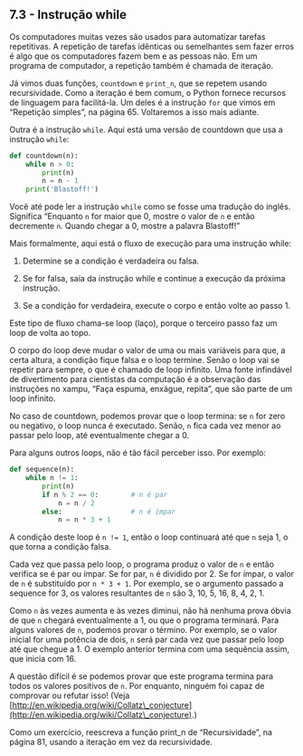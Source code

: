 ## 7.3 - Instrução while

Os computadores muitas vezes são usados para automatizar tarefas repetitivas. A repetição de tarefas idênticas ou semelhantes sem fazer erros é algo que os computadores fazem bem e as pessoas não. Em um programa de computador, a repetição também é chamada de iteração.

Já vimos duas funções, `countdown` e `print_n`, que se repetem usando recursividade. Como a iteração é bem comum, o Python fornece recursos de linguagem para facilitá-la. Um deles é a instrução `for` que vimos em “Repetição simples”, na página 65. Voltaremos a isso mais adiante.

Outra é a instrução `while`. Aqui está uma versão de countdown que usa a instrução `while`:

```python
def countdown(n):
    while n > 0:
        print(n)
        n = n - 1
    print('Blastoff!')
```

Você até pode ler a instrução `while` como se fosse uma tradução do inglês. Significa “Enquanto `n` for maior que 0, mostre o valor de `n` e então decremente `n`. Quando chegar a 0, mostre a palavra Blastoff!”

Mais formalmente, aqui está o fluxo de execução para uma instrução while:

1. Determine se a condição é verdadeira ou falsa.

2. Se for falsa, saia da instrução while e continue a execução da próxima instrução.

3. Se a condição for verdadeira, execute o corpo e então volte ao passo 1.

Este tipo de fluxo chama-se loop (laço), porque o terceiro passo faz um loop de volta ao topo.

O corpo do loop deve mudar o valor de uma ou mais variáveis para que, a certa altura, a condição fique falsa e o loop termine. Senão o loop vai se repetir para sempre, o que é chamado de loop infinito. Uma fonte infindável de divertimento para cientistas da computação é a observação das instruções no xampu, “Faça espuma, enxágue, repita”, que são parte de um loop infinito.

No caso de countdown, podemos provar que o loop termina: se `n` for zero ou negativo, o loop nunca é executado. Senão, `n` fica cada vez menor ao passar pelo loop, até eventualmente chegar a 0.

Para alguns outros loops, não é tão fácil perceber isso. Por exemplo:

```python
def sequence(n):
    while n != 1:
        print(n)
        if n % 2 == 0:        # n é par
            n = n / 2
        else:                 # n é ímpar
            n = n * 3 + 1
```

A condição deste loop é `n != 1`, então o loop continuará até que `n` seja 1, o que torna a condição falsa.

Cada vez que passa pelo loop, o programa produz o valor de `n` e então verifica se é par ou ímpar. Se for par, `n` é dividido por 2. Se for ímpar, o valor de `n` é substituído por `n * 3 + 1`. Por exemplo, se o argumento passado a sequence for 3, os valores resultantes de `n` são 3, 10, 5, 16, 8, 4, 2, 1.

Como `n` às vezes aumenta e às vezes diminui, não há nenhuma prova óbvia de que `n` chegará eventualmente a 1, ou que o programa terminará. Para alguns valores de `n`, podemos provar o término. Por exemplo, se o valor inicial for uma potência de dois, `n` será par cada vez que passar pelo loop até que chegue a 1. O exemplo anterior termina com uma sequência assim, que inicia com 16.

A questão difícil é se podemos provar que este programa termina para todos os valores positivos de `n`. Por enquanto, ninguém foi capaz de comprovar ou refutar isso! (Veja [http://en.wikipedia.org/wiki/Collatz\_conjecture](http://en.wikipedia.org/wiki/Collatz\_conjecture).)

Como um exercício, reescreva a função print\_n de “Recursividade”, na página 81, usando a iteração em vez da recursividade.
